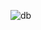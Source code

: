 ![db](https://user-images.githubusercontent.com/100318892/189465311-fb5524a5-ce75-41e1-904e-039bc64be6ef.jpg)
